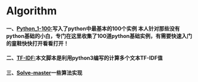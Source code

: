 # Algorithm
#### 一、[Python_1-100:](https://github.com/Shajiu/Algorithm/tree/master/Python_1-100)写入了python中最基本的100个实例 本人针对那些没有python基础的小白，专门在这里收集了100道python基础实例，有需要快速入门的童鞋快快打开看看打开！
#### 二、[TF-IDF:](https://github.com/Shajiu/Algorithm/tree/master/TF-IDF)本文脚本是利用python3编写的计算多个文本TF-IDF值
#### 三、[Solve-master](https://github.com/Shajiu/Algorithm/tree/master/Solve-master)一些算法实现
